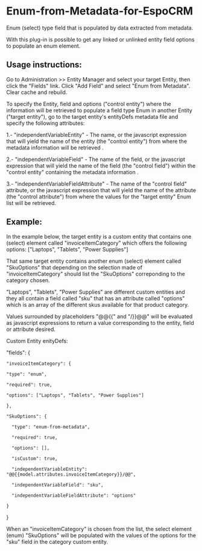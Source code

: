 # Enum-from-Metadata-for-EspoCRM
Enum (select) type field that is populated by data extracted from metadata.

With this plug-in is possible to get any linked or unlinked entity field options to populate an enum element.

## Usage instructions:

Go to Administration >> Entity Manager and select your target Entity, then click the "Fields" link.
Click "Add Field" and select "Enum from Metadata".
Clear cache and rebuild.

To specify the Entity, field and options ("control entity") where the information will be retrieved to populate a field type Enum in another Entity ("target entity"), go to the target entity's entityDefs metadata file and specify the following attributes: 

1.- "independentVariableEntity" - The name, or the javascript expression that will yield the name of the entity (the "control entity") from where the metadata information will be retrieved .

2.- "independentVariableField" - The name of the field, or the javascript expression that will yield the name of the field (the "control field") within the "control entity" containing the metadata information . 

3.- "independentVariableFieldAttribute" - The name of the "control field" attribute, or the javascript expression that will yield the name of the attribute  (the "control attribute") from where the values for the "target entity" Enum list will be retrieved.

## Example: 

In the example below, the target entity is a custom entity that contains one (select) element called "invoiceItemCategory" which offers the following options: ["Laptops", "Tablets", "Power Supplies"]

That same target entity contains another enum (select) element called "SkuOptions" that depending on the selection made of "invoiceItemCategory" should list the "SkuOptions" correponding to the category chosen.

"Laptops", "Tablets", "Power Supplies" are different custom entities and they all contain a field called "sku" that has an attribute called "options" which is an array of the different skus available for that product category.

Values surrounded by placeholders "@@{{" and "/}}@@" will be evaluated as javascript expressions to return a value corresponding to the entity, field or attribute desired.

Custom Entity enityDefs:

"fields": {

    "invoiceItemCategory": {

    "type": "enum",
	 
    "required": true,
	 
    "options": ["Laptops", "Tablets", "Power Supplies"]
	 
    },
   
    "SkuOptions": {
	 
      "type": "enum-from-metadata",
			
      "required": true,
			
      "options": [],
			
      "isCustom": true,
			
      "independentVariableEntity": "@@{{model.attributes.invoiceItemCategory}}/@@",
      
      "independentVariableField": "sku",
      
      "independentVariableFieldAttribute": "options"
			 
    }  
	 
}   

When an "invoiceItemCategory" is chosen from the list, the select element (enum) "SkuOptions" will be populated with the values of the options for the "sku" field in the category custom entity.

